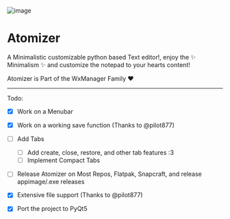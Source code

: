 ![image](https://user-images.githubusercontent.com/79197022/187083986-2559d40b-8d68-4d6c-ad67-ded2821f39e9.png)

# Atomizer

A Minimalistic customizable python based Text editor!, enjoy the ✨ Minimalism ✨ and customize the notepad to your hearts content!

Atomizer is Part of the WxManager Family :heart:

---

Todo:

- [x] Work on a Menubar
- [x] Work on a working save function (Thanks to @pilot877)
- [ ] Add Tabs
  - [ ] Add create, close, restore, and other tab features :3
  - [ ] Implement Compact Tabs 
- [ ] Release Atomizer on Most Repos, Flatpak, Snapcraft, and release appimage/.exe releases 
- [x] Extensive file support (Thanks to @pilot877)
- [x] Port the project to PyQt5 


